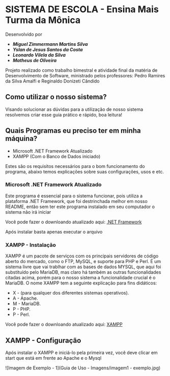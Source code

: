 # SISTEMA DE ESCOLA - Ensina Mais Turma da Mônica

Desenvolvido por
* ***Miguel Zimmermann Martins Silva***
* ***Yslan de Jesus Santos da Costa***
* ***Leonardo Vilela da Silva***
* ***Matheus de Oliveira***

Projeto realizado como trabalho bimestral e atividade final da matéria de Desenvolvimento de Software, ministrado pelos professores: Pedro Ramires da Silva Amalfi e Reginaldo Donizeti Cândido

## Como utilizar o nosso sistema?

Visando solucionar as dúvidas para a utilização de nosso sistema resolvemos criar esse guia prático e rápido, boa leitura!

## Quais Programas eu preciso ter em minha máquina?

* Microsoft .NET Framework Atualizado
* XAMPP (Com o Banco de Dados iniciado)

Estes são os requisitos necessários para o bom funcionamento do programa, abaixo temos explicações sobre suas configurações, usos e etc.

### Microsoft .NET Framework Atualizado

Este programa é essencial para o sistema funcionar, pois utiliza a plataforma .NET Framework, que foi destrinchada melhor em nosso README, então sem ter este programa instalado em seu computador o sistema não irá iniciar

Você pode fazer o downloando atualizado aqui: [.NET Framework](https://dotnet.microsoft.com/pt-br/download/dotnet-framework "Clique Aqui")

Após instalar basta apenas executar o arquivo

### XAMPP - Instalação

XAMPP é um pacote de serviços com os principais servidores de código aberto do mercado, como o FTP, MySQL, e suporte para PHP e Perl. É um sistema livre que vai trablhar com as bases de dados MYSQL, que aqui foi substituído pelo MariaDB, mas claro há também as outras funcionalidades citadas acima, porém para o nosso sistema a funcionalidade crucial é o MariaDB. O nome XAMPP tem a seguinte explicação para fins didáticos: 

* X  - (para qualquer dos diferentes sistemas operativos).
* A - Apache.
* M - MariaDB.
* P - PHP.
* P - Perl.

Você pode fazer o downloando atualizado aqui: [XAMPP](https://www.apachefriends.org/pt_br/index.html "Clique Aqui")

## XAMPP - Configuração

Após instalar o XAMPP e iniciá-lo pela primeira vez, você deve clicar em start que está em frente ao Apache e o Mysql

![Imagem de Exemplo - 1](Guia de Uso - Imagens/imagem1 - exemplo.jpg)



